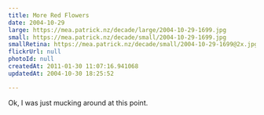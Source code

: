 ```yaml
---
title: More Red Flowers
date: 2004-10-29
large: https://mea.patrick.nz/decade/large/2004-10-29-1699.jpg
small: https://mea.patrick.nz/decade/small/2004-10-29-1699.jpg
smallRetina: https://mea.patrick.nz/decade/small/2004-10-29-1699@2x.jpg
flickrUrl: null
photoId: null
createdAt: 2011-01-30 11:07:16.941068
updatedAt: 2004-10-30 18:25:52

---
```

Ok, I was just mucking around at this point.
